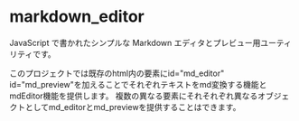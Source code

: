 # markdown_editor

JavaScript で書かれたシンプルな Markdown エディタとプレビュー用ユーティリティです。

このプロジェクトでは既存のhtml内の要素にid="md_editor"  id="md_preview"を加えることでそれぞれテキストをmd変換する機能とmdEditor機能を提供します。
複数の異なる要素にそれそれぞれ異なるオブジェクトとしてmd_editorとmd_previewを提供することはできます。
